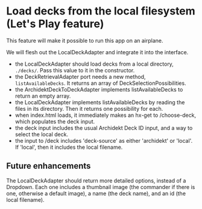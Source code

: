 # Load decks from the local filesystem (Let's Play feature)

This feature will make it possible to run this app on an airplane.

We will flesh out the LocalDeckAdapter and integrate it into the interface.

- the LocalDeckAdapter should load decks from a local directory, `./decks/`. Pass this value to it in the constructor.
- the DeckRetrievalAdapter port needs a new method, `listAvailableDecks`. It returns an array of DeckSelectionPossibilities.
- the ArchidektDeckToDeckAdapter implements listAvailableDecks to return an empty array.
- the LocalDeckAdapter implements listAvailableDecks by reading the files in its directory. Then it returns one possibility for each.
- when index.html loads, it immediately makes an hx-get to /choose-deck, which populates the deck input.
- the deck input includes the usual Archidekt Deck ID input, and a way to select the local deck.
- the input to /deck includes 'deck-source' as either 'archidekt' or 'local'. If 'local', then it includes the local filename.

## Future enhancements

The LocalDeckAdapter should return more detailed options, instead of a Dropdown. Each one includes a thumbnail image (the commander if there is one, otherwise a default image), a name (the deck name), and an id (the local filename).
